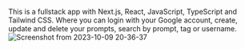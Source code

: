 This is a fullstack app with Next.js, React, JavaScript, TypeScript and Tailwind CSS. Where you can login with your Google account, create, update and delete your prompts, search by prompt, tag or username.
![Screenshot from 2023-10-09 20-36-37](https://github.com/MmmarRTha/fullstack-nextjs-app-share-prompts/assets/46696166/ad88937b-e09d-45fc-84c2-d631bd705551)


